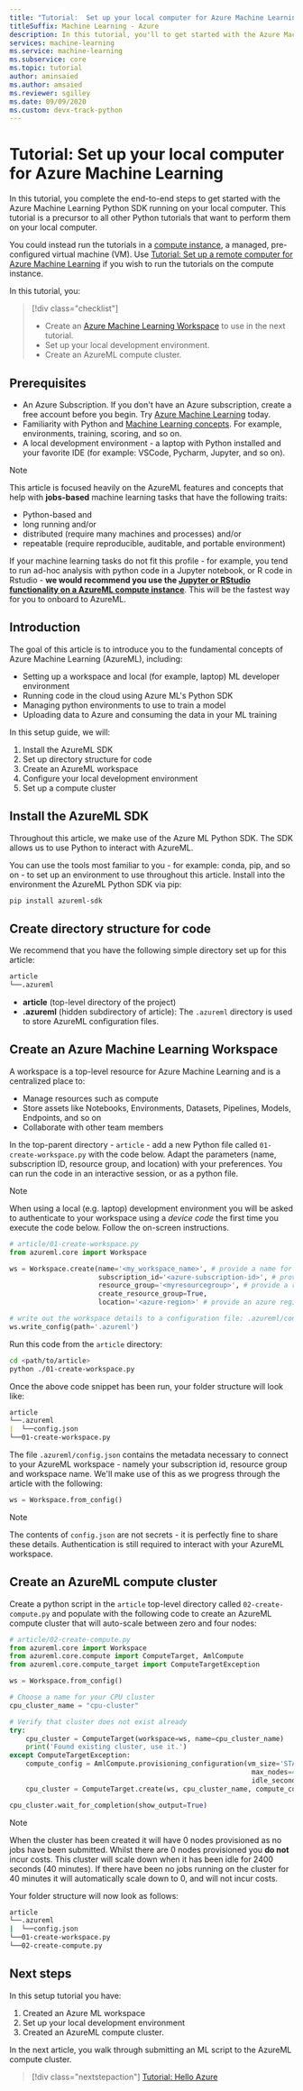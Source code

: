 ```yaml
---
title: "Tutorial:  Set up your local computer for Azure Machine Learning (Python)"
titleSuffix: Machine Learning - Azure 
description: In this tutorial, you'll to get started with the Azure Machine Learning Python SDK running on your local computer.
services: machine-learning
ms.service: machine-learning
ms.subservice: core
ms.topic: tutorial
author: aminsaied
ms.author: amsaied
ms.reviewer: sgilley
ms.date: 09/09/2020
ms.custom: devx-track-python
---
```


# Tutorial: Set up your local computer for Azure Machine Learning

In this tutorial, you complete the end-to-end steps to get started with the Azure Machine Learning Python SDK running on your local computer. This tutorial is a precursor to all other Python tutorials that want to perform them on your local computer. 

You could instead run the tutorials in a [compute instance](concept-compute-instance.md), a managed, pre-configured virtual machine (VM).  Use [Tutorial:  Set up a remote computer for Azure Machine Learning](tutorial-1st-experiment-sdk-setup.md) if you wish to run the tutorials on the compute instance.

In this tutorial, you:

> [!div class="checklist"]
> * Create an [Azure Machine Learning Workspace](concept-workspace.md) to use in the next tutorial.
> * Set up your local development environment.
> * Create an AzureML compute cluster.

## Prerequisites

- An Azure Subscription. If you don't have an Azure subscription, create a free account before you begin. Try [Azure Machine Learning](https://aka.ms/AMLFree) today.
- Familiarity with Python and [Machine Learning concepts](concept-azure-machine-learning-architecture.md). For example, environments, training, scoring, and so on.
- A local development environment - a laptop with Python installed and your favorite IDE (for example: VSCode, Pycharm, Jupyter, and so on).

>[!NOTE]
> This article is focused heavily on the AzureML features and concepts that help with __jobs-based__ machine learning tasks that have the following traits:
>
> - Python-based and
> - long running and/or
> - distributed (require many machines and processes) and/or
> - repeatable (require reproducible, auditable, and portable environment)
>
> If your machine learning tasks do not fit this profile - for example, you tend to run ad-hoc analysis with python code in a Jupyter notebook, or R code in Rstudio - **we would recommend you use the [Jupyter or RStudio functionality on a AzureML compute instance](how-to-run-jupyter-notebooks.md)**. This will be the fastest way for you to onboard to AzureML.

## Introduction

The goal of this article is to introduce you to the fundamental concepts of Azure Machine Learning (AzureML), including:

- Setting up a workspace and local (for example, laptop) ML developer environment
- Running code in the cloud using Azure ML's Python SDK
- Managing python environments to use to train a model
- Uploading data to Azure and consuming the data in your ML training

In this setup guide, we will:

1. Install the AzureML SDK
1. Set up directory structure for code
1. Create an AzureML workspace
1. Configure your local development environment
1. Set up a compute cluster


## Install the AzureML SDK

Throughout this article, we make use of the Azure ML Python SDK. The SDK allows us to use
Python to interact with AzureML.

You can use the tools most familiar to you - for example: conda, pip, and so on - to set up an environment to use throughout this article. Install into the environment the AzureML Python SDK via pip:

```bash
pip install azureml-sdk
```

## Create directory structure for code
We recommend that you have the following simple directory set up for this article:

```markdown
article
└──.azureml
```

- **article** (top-level directory of the project)
- **.azureml** (hidden subdirectory of article):  The `.azureml` directory is used to store AzureML configuration files.

## Create an Azure Machine Learning Workspace

A workspace is a top-level resource for Azure Machine Learning and is a centralized place to:

- Manage resources such as compute
- Store assets like Notebooks, Environments, Datasets, Pipelines, Models, Endpoints, and so on
- Collaborate with other team members

In the top-parent directory - `article` - add a new Python file called `01-create-workspace.py` with the code below. Adapt the parameters (name, subscription ID, resource group, and location) with your preferences. You can run the code in an interactive session, or as a python file.

>[!NOTE]
> When using a local (e.g. laptop) development environment you will be asked to authenticate to your workspace using a *device code* the first time you execute the code below. Follow the on-screen instructions.

```python
# article/01-create-workspace.py
from azureml.core import Workspace

ws = Workspace.create(name='<my_workspace_name>', # provide a name for your workspace
                      subscription_id='<azure-subscription-id>', # provide your subscription id
                      resource_group='<myresourcegroup>', # provide a resource group name
                      create_resource_group=True,
                      location='<azure-region>' # provide an azure region)

# write out the workspace details to a configuration file: .azureml/config.json
ws.write_config(path='.azureml')
```

Run this code from the `article` directory:

```bash
cd <path/to/article>
python ./01-create-workspace.py
```

Once the above code snippet has been run, your folder structure will look like:

```markdown
article
└──.azureml
|  └──config.json
└──01-create-workspace.py
```

The file `.azureml/config.json` contains the metadata necessary to connect to your AzureML
workspace - namely your subscription id, resource group and workspace name. We'll make use
of this as we progress through the article with the following:

```python
ws = Workspace.from_config()
```

> [!NOTE]
> The contents of `config.json` are not secrets - it is perfectly fine to share these details.
> Authentication is still required to interact with your AzureML workspace.

## Create an AzureML compute cluster

Create a python script in the `article` top-level directory called `02-create-compute.py` and populate with the following code to create an AzureML compute cluster that will auto-scale between zero and four nodes:

```python
# article/02-create-compute.py
from azureml.core import Workspace
from azureml.core.compute import ComputeTarget, AmlCompute
from azureml.core.compute_target import ComputeTargetException

ws = Workspace.from_config()

# Choose a name for your CPU cluster
cpu_cluster_name = "cpu-cluster"

# Verify that cluster does not exist already
try:
    cpu_cluster = ComputeTarget(workspace=ws, name=cpu_cluster_name)
    print('Found existing cluster, use it.')
except ComputeTargetException:
    compute_config = AmlCompute.provisioning_configuration(vm_size='STANDARD_D2_V2',
                                                            max_nodes=4, 
                                                            idle_seconds_before_scaledown=2400)
    cpu_cluster = ComputeTarget.create(ws, cpu_cluster_name, compute_config)

cpu_cluster.wait_for_completion(show_output=True)
```

> [!NOTE]
> When the cluster has been created it will have 0 nodes provisioned as no jobs have been submitted. Whilst there are 0 nodes provisioned you **do not** incur costs. This cluster will scale down when it has been idle for 2400 seconds (40 minutes). If there have been no jobs running on the cluster for 40 minutes it will automatically scale down to 0, and will not incur costs. 

Your folder structure will now look as follows:

```bash
article
└──.azureml
|  └──config.json
└──01-create-workspace.py
└──02-create-compute.py
```


## Next steps

In this setup tutorial you have:

1. Created an Azure ML workspace
1. Set up your local development environment
1. Created an AzureML compute cluster.

In the next article, you walk through submitting an ML script to the AzureML compute cluster.

> [!div class="nextstepaction"]
> [Tutorial: Hello Azure](tutorial-1st-experiment-hello-azure.md)

